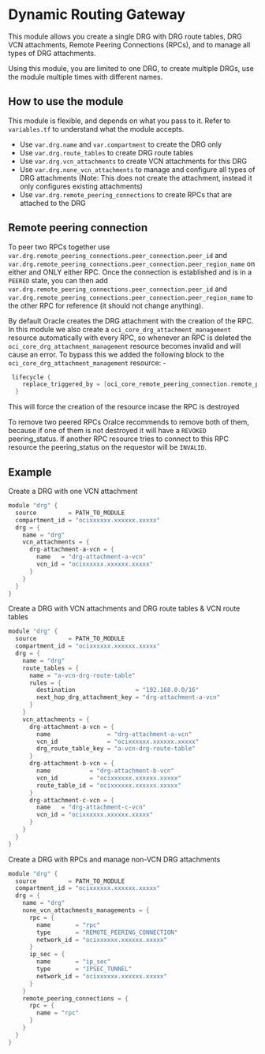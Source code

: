 # Dynamic Routing Gateway
This module allows you create a single DRG with DRG route tables, DRG VCN attachments, Remote Peering Connections (RPCs), and to manage all types of DRG attachments.

Using this module, you are limited to one DRG, to create multiple DRGs, use the module multiple times with different names.

## How to use the module
This module is flexible, and depends on what you pass to it. Refer to `variables.tf` to understand what the module accepts.

- Use `var.drg.name` and `var.compartment` to create the DRG only
- Use `var.drg.route_tables` to create DRG route tables
- Use `var.drg.vcn_attachments` to create VCN attachments for this DRG
- Use `var.drg.none_vcn_attachments` to manage and configure all types of DRG attachments (Note: This does not create the attachment, instead it only configures existing attachments)
- Use `var.drg.remote_peering_connections` to create RPCs that are attached to the DRG

## Remote peering connection
To peer two RPCs together use `var.drg.remote_peering_connections.peer_connection.peer_id` and `var.drg.remote_peering_connections.peer_connection.peer_region_name` on either and ONLY either RPC. Once the connection is established and is in a `PEERED` state, you can then add `var.drg.remote_peering_connections.peer_connection.peer_id` and `var.drg.remote_peering_connections.peer_connection.peer_region_name` to the other RPC for reference (it should not change anything).


By default Oracle creates the DRG attachment with the creation of the RPC. In this module we also create a `oci_core_drg_attachment_management` resource automatically with every RPC, so whenever an RPC is deleted the `oci_core_drg_attachment_management` resource becomes invalid and will cause an error. To bypass this we added the following block to the `oci_core_drg_attachment_management` resource: -
```h
 lifecycle {
    replace_triggered_by = [oci_core_remote_peering_connection.remote_peering_connection[each.key].id]
  }
```
This will force the creation of the resource incase the RPC is destroyed

To remove two peered RPCs Oralce recommends to remove both of them, because if one of them is not destroyed it will have a `REVOKED` peering_status. If another RPC resource tries to connect to this RPC resource the peering_status on the requestor will be `INVALID`.

## Example
Create a DRG with one VCN attachment
```h
module "drg" {
  source         = PATH_TO_MODULE
  compartment_id = "ocixxxxxx.xxxxxx.xxxxx"
  drg = {
    name = "drg"
    vcn_attachments = {
      drg-attachment-a-vcn = {
        name   = "drg-attachment-a-vcn"
        vcn_id = "ocixxxxxx.xxxxxx.xxxxx"
      }
    }
  }
}
```

Create a DRG with VCN attachments and DRG route tables & VCN route tables
```h
module "drg" {
  source         = PATH_TO_MODULE
  compartment_id = "ocixxxxxx.xxxxxx.xxxxx"
  drg = {
    name = "drg"
    route_tables = {
      name = "a-vcn-drg-route-table"
      rules = {
        destination                 = "192.168.0.0/16"
        next_hop_drg_attachment_key = "drg-attachment-a-vcn"
      }
    }
    vcn_attachments = {
      drg-attachment-a-vcn = {
        name                = "drg-attachment-a-vcn"
        vcn_id              = "ocixxxxxx.xxxxxx.xxxxx"
        drg_route_table_key = "a-vcn-drg-route-table"
      }
      drg-attachment-b-vcn = {
        name           = "drg-attachment-b-vcn"
        vcn_id         = "ocixxxxxx.xxxxxx.xxxxx"
        route_table_id = "ocixxxxxx.xxxxxx.xxxxx"
      }
      drg-attachment-c-vcn = {
        name   = "drg-attachment-c-vcn"
        vcn_id = "ocixxxxxx.xxxxxx.xxxxx"
      }
    }
  }
}
```

Create a DRG with RPCs and manage non-VCN DRG attachments
```h
module "drg" {
  source         = PATH_TO_MODULE
  compartment_id = "ocixxxxxx.xxxxxx.xxxxx"
  drg = {
    name = "drg"
    none_vcn_attachments_managements = {
      rpc = {
        name       = "rpc"
        type       = "REMOTE_PEERING_CONNECTION"
        network_id = "ocixxxxxx.xxxxxx.xxxxx"
      }
      ip_sec = {
        name       = "ip_sec"
        type       = "IPSEC_TUNNEL"
        network_id = "ocixxxxxx.xxxxxx.xxxxx"
      }
    }
    remote_peering_connections = {
      rpc = {
        name = "rpc"
      }
    }
  }
}
```